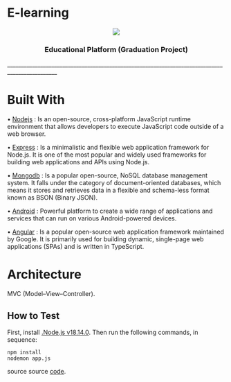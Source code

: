 # E-learning

<p align="center">
  <img src="https://github.com/mohamedelhenawy-3/E-learning/assets/80988194/84c755e4-cc9b-43db-814f-7182274d4294">
</p>
<h3 align="center">Educational Platform (Graduation Project)</h3> 
________________________________________________________________________________________________


# Built With 

  • <a href="https://nodejs.org/en/docs">Nodejs</a> : Is an open-source, cross-platform JavaScript runtime environment that allows developers to execute JavaScript code outside of a web browser.
 
  • <a href="https://expressjs.com/en/5x/api.html">Express</a> : Is a minimalistic and flexible web application framework for Node.js. It is one of the most popular and widely used frameworks for building web applications and APIs using Node.js.

  • <a href="https://www.mongodb.com/docs">Mongodb</a> : Is a popular open-source, NoSQL database management system. It falls under the category of document-oriented databases, which means it stores and retrieves data in a flexible and schema-less format known as BSON (Binary JSON).
  
  • <a href="https://developer.android.com/docs">Android</a> : Powerful platform to create a wide range of applications and services that can run on various Android-powered devices.

  • <a href="https://angular.io/docs">Angular</a> : Is a popular open-source web application framework maintained by Google. It is primarily used for building dynamic, single-page web applications (SPAs) and is written in TypeScript. 



# Architecture

  MVC (Model–View–Controller).


## How to Test

First, install [.Node.js v18.14.0](https://nodejs.org/en/download). Then 
run the following commands, in sequence:

```
npm install
nodemon app.js
```

 source source <a href="https://github.com/ahmedmsaid/Minda">code</a>.
